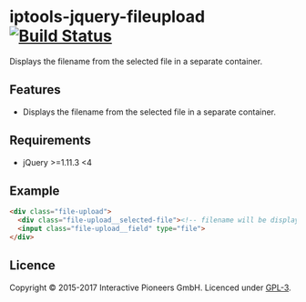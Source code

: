 # iptools-jquery-fileupload [![Build Status](http://img.shields.io/travis/interactive-pioneers/iptools-jquery-fileupload.svg)](https://travis-ci.org/interactive-pioneers/iptools-jquery-fileupload)

Displays the filename from the selected file in a separate container.

## Features

- Displays the filename from the selected file in a separate container.

## Requirements

- jQuery >=1.11.3 <4

## Example

```html
<div class="file-upload">
  <div class="file-upload__selected-file"><!-- filename will be displayed here--></div>
  <input class="file-upload__field" type="file">
</div>
```

## Licence
Copyright © 2015-2017 Interactive Pioneers GmbH. Licenced under [GPL-3](LICENSE).
